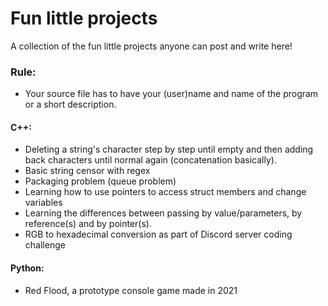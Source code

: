 # Fun little projects
 A collection of the fun little projects anyone can post and write here!
 ### Rule:
 - Your source file has to have your (user)name and name of the program or a short description.
 #### C++:
- Deleting a string's character step by step until empty and then adding back characters until normal again (concatenation basically).
- Basic string censor with regex
- Packaging problem (queue problem)
- Learning how to use pointers to access struct members and change variables
- Learning the differences between passing by value/parameters, by reference(s) and by pointer(s).
- RGB to hexadecimal conversion as part of Discord server coding challenge
#### Python:
- Red Flood, a prototype console game made in 2021

